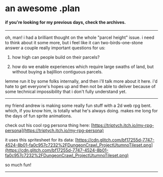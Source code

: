# an awesome .plan

#### if you're looking for my previous days, check the archives.

---

oh, man!  i had a brilliant thought on the whole "parcel height" issue.  i need to think about it some more, but i feel like it can two-birds-one-stone answer a couple really important questions for us:

1) how high can people build on their parcels?

2) how do we enable experiences which require large swaths of land, but without buying a bajillion contiguous parcels.

lemme run it by some folks internally, and then i'll talk more about it here.  i'd hate to get everyone's hopes up and then not be able to deliver because of some technical impossibility that i don't fully understand yet.

---

my friend andrew is making some really fun stuff with a 2d web rpg bent.  which, if you know him, is totally what he's always doing.  makes me long for the days of fun sprite animations.

check out his cool rpg persona thing here:
[https://triptych.itch.io/my-rpg-persona](https://triptych.itch.io/my-rpg-persona)

it uses this spritesheet for its data:
[https://cdn.glitch.com/bf17255d-7747-4524-8b01-fa0c957c7232%2FDungeonCrawl_ProjectUtumnoTileset.png](https://cdn.glitch.com/bf17255d-7747-4524-8b01-fa0c957c7232%2FDungeonCrawl_ProjectUtumnoTileset.png)

so much fun!

---

